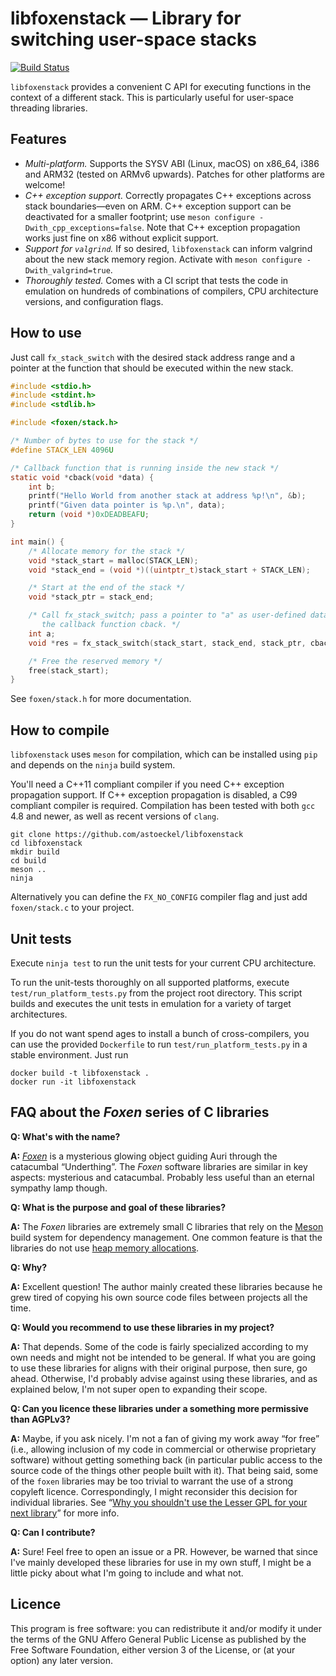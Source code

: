 # libfoxenstack ― Library for switching user-space stacks

[![Build Status](https://travis-ci.org/astoeckel/libfoxenstack.svg?branch=master)](https://travis-ci.org/astoeckel/libfoxenstack)

`libfoxenstack` provides a convenient C API for executing functions in the context of
a different stack. This is particularly useful for user-space threading
libraries.

## Features

* *Multi-platform.*
  Supports the SYSV ABI (Linux, macOS) on x86_64, i386 and ARM32 (tested on ARMv6 upwards). Patches for other platforms are welcome!
* *C++ exception support.*
  Correctly propagates C++ exceptions across stack boundaries―even on ARM.
  C++ exception support can be deactivated for a smaller footprint; use
  `meson configure -Dwith_cpp_exceptions=false`. Note that C++ exception
  propagation works just fine on x86 without explicit support.
* *Support for `valgrind`.* If so desired, `libfoxenstack` can inform valgrind about
  the new stack memory region. Activate with
  `meson configure -Dwith_valgrind=true`.
* *Thoroughly tested.* Comes with a CI script that tests the code in emulation on
  hundreds of combinations of compilers, CPU architecture versions, and
  configuration flags.

## How to use

Just call `fx_stack_switch` with the desired stack address range and a pointer
at the function that should be executed within the new stack.

```c
#include <stdio.h>
#include <stdint.h>
#include <stdlib.h>

#include <foxen/stack.h>

/* Number of bytes to use for the stack */
#define STACK_LEN 4096U

/* Callback function that is running inside the new stack */
static void *cback(void *data) {
	int b;
	printf("Hello World from another stack at address %p!\n", &b);
	printf("Given data pointer is %p.\n", data);
	return (void *)0xDEADBEAFU;
}

int main() {
	/* Allocate memory for the stack */
	void *stack_start = malloc(STACK_LEN);
	void *stack_end = (void *)((uintptr_t)stack_start + STACK_LEN);

	/* Start at the end of the stack */
	void *stack_ptr = stack_end;

	/* Call fx_stack_switch; pass a pointer to "a" as user-defined data to
	   the callback function cback. */
	int a;
	void *res = fx_stack_switch(stack_start, stack_end, stack_ptr, cback, &a);

	/* Free the reserved memory */
	free(stack_start);
}
```

See `foxen/stack.h` for more documentation.

## How to compile

`libfoxenstack` uses `meson` for compilation, which can be installed using `pip` and depends on the `ninja` build system.

You'll need a C++11 compliant compiler if you need C++ exception propagation support. If C++ exception propagation is disabled, a C99 compliant compiler is required. Compilation has been tested with both `gcc` 4.8 and newer, as well as recent versions of `clang`.

```
git clone https://github.com/astoeckel/libfoxenstack
cd libfoxenstack
mkdir build
cd build
meson ..
ninja
```

Alternatively you can define the `FX_NO_CONFIG` compiler flag and just add
`foxen/stack.c` to your project.

## Unit tests

Execute `ninja test` to run the unit tests for your current CPU architecture.

To run the unit-tests thoroughly on all supported platforms, execute
`test/run_platform_tests.py` from the project root directory. This script
builds and executes the unit tests in emulation for a variety of target
architectures.

If you do not want spend ages to install a bunch of cross-compilers, you can use
the provided `Dockerfile` to run `test/run_platform_tests.py` in a stable
environment. Just run
```
docker build -t libfoxenstack .
docker run -it libfoxenstack
```

## FAQ about the *Foxen* series of C libraries

**Q: What's with the name?**

**A:** [*Foxen*](http://kingkiller.wikia.com/wiki/Foxen) is a mysterious glowing object guiding Auri through the catacumbal “Underthing”. The *Foxen* software libraries are similar in key aspects: mysterious and catacumbal. Probably less useful than an eternal sympathy lamp though.

**Q: What is the purpose and goal of these libraries?**

**A:** The *Foxen* libraries are extremely small C libraries that rely on the [Meson](https://mesonbuild.com/) build system for dependency management. One common feature is that the libraries do not use [heap memory allocations](https://github.com/astoeckel/libfoxenmem).

**Q: Why?**

**A:** Excellent question! The author mainly created these libraries because he grew tired of copying his own source code files between projects all the time.

**Q: Would you recommend to use these libraries in my project?**

**A:** That depends. Some of the code is fairly specialized according to my own needs and might not be intended to be general. If what you are going to use these libraries for aligns with their original purpose, then sure, go ahead. Otherwise, I'd probably advise against using these libraries, and as explained below, I'm not super open to expanding their scope.

**Q: Can you licence these libraries under a something more permissive than AGPLv3?**

**A:** Maybe, if you ask nicely. I'm not a fan of giving my work away “for free” (i.e., allowing inclusion of my code in commercial or otherwise proprietary software) without getting something back (in particular public access to the source code of the things other people built with it). That being said, some of the `foxen` libraries may be too trivial to warrant the use of a strong copyleft licence. Correspondingly, I might reconsider this decision for individual libraries. See “[Why you shouldn't use the Lesser GPL for your next library](https://www.gnu.org/licenses/why-not-lgpl.en.html)” for more info.

**Q: Can I contribute?**

**A:** Sure! Feel free to open an issue or a PR. However, be warned that since I've mainly developed these libraries for use in my own stuff, I might be a little picky about what I'm going to include and what not.

## Licence

This program is free software: you can redistribute it and/or modify
it under the terms of the GNU Affero General Public License as
published by the Free Software Foundation, either version 3 of the
License, or (at your option) any later version.
